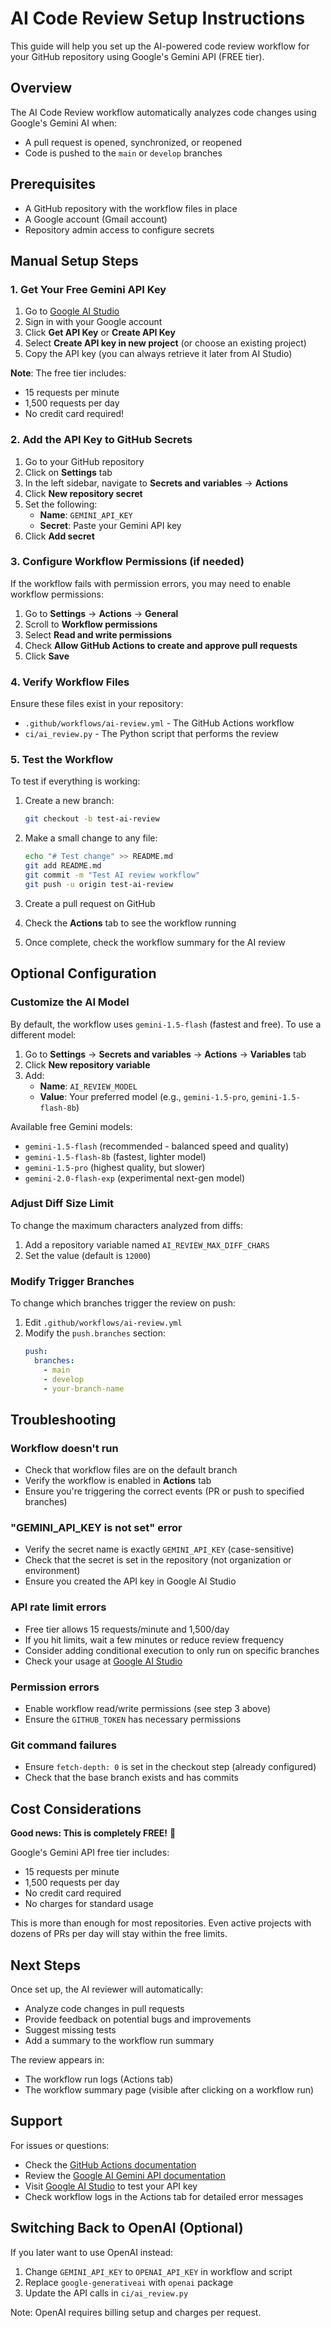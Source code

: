 # AI Code Review Setup Instructions

This guide will help you set up the AI-powered code review workflow for your GitHub repository using Google's Gemini API (FREE tier).

## Overview

The AI Code Review workflow automatically analyzes code changes using Google's Gemini AI when:
- A pull request is opened, synchronized, or reopened
- Code is pushed to the `main` or `develop` branches

## Prerequisites

- A GitHub repository with the workflow files in place
- A Google account (Gmail account)
- Repository admin access to configure secrets

## Manual Setup Steps

### 1. Get Your Free Gemini API Key

1. Go to [Google AI Studio](https://aistudio.google.com/app/apikey)
2. Sign in with your Google account
3. Click **Get API Key** or **Create API Key**
4. Select **Create API key in new project** (or choose an existing project)
5. Copy the API key (you can always retrieve it later from AI Studio)

**Note**: The free tier includes:
- 15 requests per minute
- 1,500 requests per day
- No credit card required!

### 2. Add the API Key to GitHub Secrets

1. Go to your GitHub repository
2. Click on **Settings** tab
3. In the left sidebar, navigate to **Secrets and variables** → **Actions**
4. Click **New repository secret**
5. Set the following:
   - **Name**: `GEMINI_API_KEY`
   - **Secret**: Paste your Gemini API key
6. Click **Add secret**

### 3. Configure Workflow Permissions (if needed)

If the workflow fails with permission errors, you may need to enable workflow permissions:

1. Go to **Settings** → **Actions** → **General**
2. Scroll to **Workflow permissions**
3. Select **Read and write permissions**
4. Check **Allow GitHub Actions to create and approve pull requests**
5. Click **Save**

### 4. Verify Workflow Files

Ensure these files exist in your repository:
- `.github/workflows/ai-review.yml` - The GitHub Actions workflow
- `ci/ai_review.py` - The Python script that performs the review

### 5. Test the Workflow

To test if everything is working:

1. Create a new branch:
   ```bash
   git checkout -b test-ai-review
   ```

2. Make a small change to any file:
   ```bash
   echo "# Test change" >> README.md
   git add README.md
   git commit -m "Test AI review workflow"
   git push -u origin test-ai-review
   ```

3. Create a pull request on GitHub

4. Check the **Actions** tab to see the workflow running

5. Once complete, check the workflow summary for the AI review

## Optional Configuration

### Customize the AI Model

By default, the workflow uses `gemini-1.5-flash` (fastest and free). To use a different model:

1. Go to **Settings** → **Secrets and variables** → **Actions** → **Variables** tab
2. Click **New repository variable**
3. Add:
   - **Name**: `AI_REVIEW_MODEL`
   - **Value**: Your preferred model (e.g., `gemini-1.5-pro`, `gemini-1.5-flash-8b`)

Available free Gemini models:
- `gemini-1.5-flash` (recommended - balanced speed and quality)
- `gemini-1.5-flash-8b` (fastest, lighter model)
- `gemini-1.5-pro` (highest quality, but slower)
- `gemini-2.0-flash-exp` (experimental next-gen model)

### Adjust Diff Size Limit

To change the maximum characters analyzed from diffs:

1. Add a repository variable named `AI_REVIEW_MAX_DIFF_CHARS`
2. Set the value (default is `12000`)

### Modify Trigger Branches

To change which branches trigger the review on push:

1. Edit `.github/workflows/ai-review.yml`
2. Modify the `push.branches` section:
   ```yaml
   push:
     branches:
       - main
       - develop
       - your-branch-name
   ```

## Troubleshooting

### Workflow doesn't run
- Check that workflow files are on the default branch
- Verify the workflow is enabled in **Actions** tab
- Ensure you're triggering the correct events (PR or push to specified branches)

### "GEMINI_API_KEY is not set" error
- Verify the secret name is exactly `GEMINI_API_KEY` (case-sensitive)
- Check that the secret is set in the repository (not organization or environment)
- Ensure you created the API key in Google AI Studio

### API rate limit errors
- Free tier allows 15 requests/minute and 1,500/day
- If you hit limits, wait a few minutes or reduce review frequency
- Consider adding conditional execution to only run on specific branches
- Check your usage at [Google AI Studio](https://aistudio.google.com/)

### Permission errors
- Enable workflow read/write permissions (see step 3 above)
- Ensure the `GITHUB_TOKEN` has necessary permissions

### Git command failures
- Ensure `fetch-depth: 0` is set in the checkout step (already configured)
- Check that the base branch exists and has commits

## Cost Considerations

**Good news: This is completely FREE!** 🎉

Google's Gemini API free tier includes:
- 15 requests per minute
- 1,500 requests per day
- No credit card required
- No charges for standard usage

This is more than enough for most repositories. Even active projects with dozens of PRs per day will stay within the free limits.

## Next Steps

Once set up, the AI reviewer will automatically:
- Analyze code changes in pull requests
- Provide feedback on potential bugs and improvements
- Suggest missing tests
- Add a summary to the workflow run summary

The review appears in:
- The workflow run logs (Actions tab)
- The workflow summary page (visible after clicking on a workflow run)

## Support

For issues or questions:
- Check the [GitHub Actions documentation](https://docs.github.com/en/actions)
- Review the [Google AI Gemini API documentation](https://ai.google.dev/docs)
- Visit [Google AI Studio](https://aistudio.google.com/) to test your API key
- Check workflow logs in the Actions tab for detailed error messages

## Switching Back to OpenAI (Optional)

If you later want to use OpenAI instead:
1. Change `GEMINI_API_KEY` to `OPENAI_API_KEY` in workflow and script
2. Replace `google-generativeai` with `openai` package
3. Update the API calls in `ci/ai_review.py`

Note: OpenAI requires billing setup and charges per request.
